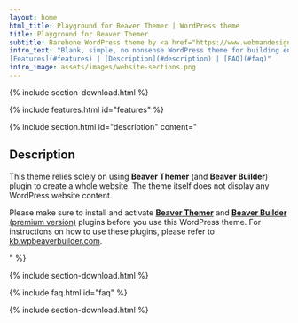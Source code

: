 ```yaml
---
layout: home
html_title: Playground for Beaver Themer | WordPress theme
title: Playground for Beaver Themer
subtitle: Barebone WordPress theme by <a href="https://www.webmandesign.eu">WebMan Design</a>
intro_text: "Blank, simple, no nonsense WordPress theme for building entire website with Beaver Themer plugin. The theme is suitable for experienced users mostly, same as Beaver Themer.  
[Features](#features) | [Description](#description) | [FAQ](#faq)"
intro_image: assets/images/website-sections.png
---
```


{% include section-download.html %}

{% include features.html id="features" %}

{% include section.html id="description" content="

## Description

This theme relies solely on using **Beaver Themer** (and **Beaver Builder**) plugin to create a whole website. The theme itself does not display any WordPress website content.

Please make sure to install and activate [**Beaver Themer**](https://www.wpbeaverbuilder.com/beaver-themer/?fla=67) and [**Beaver Builder** (premium version)](https://www.wpbeaverbuilder.com/pricing//?fla=67) plugins before you use this WordPress theme. For instructions on how to use these plugins, please refer to [kb.wpbeaverbuilder.com](https://kb.wpbeaverbuilder.com/).

" %}

{% include section-download.html %}

{% include faq.html id="faq" %}

{% include section-download.html %}
